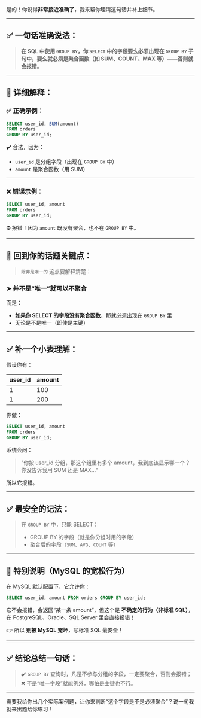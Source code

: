 是的！你说得**非常接近准确了**，我来帮你理清这句话并补上细节。

---

## ✅ 一句话准确说法：

> **在 SQL 中使用 `GROUP BY`，你 `SELECT` 中的字段要么必须出现在 `GROUP BY` 子句中，要么就必须是聚合函数（如 SUM、COUNT、MAX 等）——否则就会报错。**

---

## 📌 详细解释：

### ✅ 正确示例：

```sql
SELECT user_id, SUM(amount)
FROM orders
GROUP BY user_id;
```

✔️ 合法，因为：

- `user_id` 是分组字段（出现在 `GROUP BY` 中）
- `amount` 是聚合函数（用 SUM）

---

### ❌ 错误示例：

```sql
SELECT user_id, amount
FROM orders
GROUP BY user_id;
```

⛔ 报错！因为 `amount` 既没有聚合，也不在 `GROUP BY` 中。

---

## 🧠 回到你的话题关键点：

> `除非是唯一的` 这点要解释清楚：

### ➤ 并不是“唯一”就可以不聚合

而是：

- **如果你 SELECT 的字段没有聚合函数**，那就必须出现在 `GROUP BY` 里
- 无论是不是唯一（即使是主键）

---

## ✅ 补一个小表理解：

假设你有：

| user_id | amount |
| ------- | ------ |
| 1       | 100    |
| 1       | 200    |

你做：

```sql
SELECT user_id, amount
FROM orders
GROUP BY user_id;
```

系统会问：

> "你按 user_id 分组，那这个组里有多个 amount，我到底该显示哪一个？你没告诉我用 SUM 还是 MAX..."

所以它报错。

---

## ✅ 最安全的记法：

> 在 `GROUP BY` 中，只能 SELECT：
>
> - GROUP BY 的字段（就是你分组时用的字段）
> - 聚合后的字段（`SUM`、`AVG`、`COUNT` 等）

---

## 🧠 特别说明（MySQL 的宽松行为）

在 MySQL 默认配置下，它允许你：

```sql
SELECT user_id, amount FROM orders GROUP BY user_id;
```

它不会报错，会返回“某一条 amount”，但这个是 **不确定的行为（非标准 SQL）**，在 PostgreSQL、Oracle、SQL Server 里会直接报错！

👉 所以 **别被 MySQL 宠坏**，写标准 SQL 最安全！

---

## ✅ 结论总结一句话：

> ✔️ `GROUP BY` 查询时，凡是不参与分组的字段，一定要聚合，否则会报错；
> ❌ 不是“唯一字段”就能例外，哪怕是主键也不行。

---

需要我给你出几个实际案例题，让你来判断“这个字段是不是必须聚合”？说一句我就来出题给你练习！

